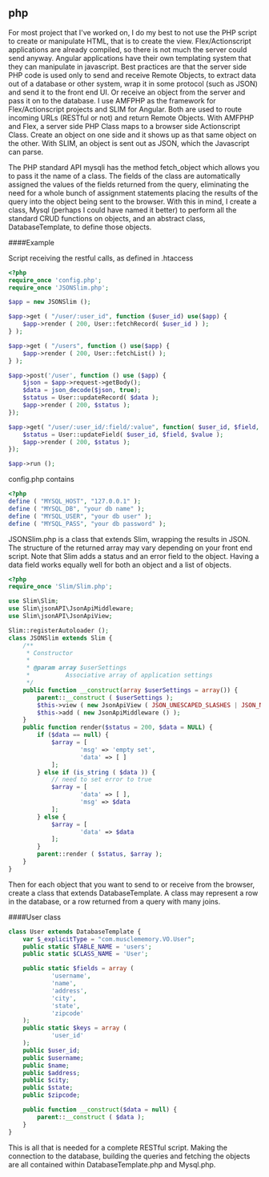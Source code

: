 ## php
For most project that I've worked on, I do my best to not use the PHP script to create or manipulate HTML, that is to create the view.  Flex/Actionscript applications are already compiled, so there is not much the server could send anyway.  Angular applications have their own templating system that they can manipulate in javascript. Best practices are that the server side PHP code is used only to send and receive Remote Objects, to extract data out of a database or other system, wrap it in some protocol (such as JSON) and send it to the front end UI. Or receive an object from the server and pass it on to the database.  I use AMFPHP as the framework for Flex/Actionscript projects and SLIM for Angular. Both are used to route incoming URLs (RESTful or not) and return Remote Objects.  With AMFPHP and Flex, a server side PHP Class maps to a browser side Actionscript Class.  Create an object on one side and it shows up as that same object on the other. With SLIM, an object is sent out as JSON, which the Javascript can parse.  

The PHP standard API mysqli has the method fetch_object which allows you to pass it the name of a class.  The fields of the class are automatically assigned the values of the fields returned from the query, eliminating the need for a whole bunch of assignment statements placing the results of the query into the object being sent to the browser. With this in mind, I create a class, Mysql (perhaps I could have named it better) to perform all the standard CRUD functions on objects, and an abstract class, DatabaseTemplate, to define those objects.

####Example

Script receiving the restful calls, as defined in .htaccess

````php
<?php
require_once 'config.php';
require_once 'JSONSlim.php';

$app = new JSONSlim ();

$app->get ( "/user/:user_id", function ($user_id) use($app) {
	$app->render ( 200, User::fetchRecord( $user_id ) );
} );

$app->get ( "/users", function () use($app) {
	$app->render ( 200, User::fetchList() );
} );

$app->post('/user', function () use ($app) {
    $json = $app->request->getBody();
    $data = json_decode($json, true);
    $status = User::updateRecord( $data );
    $app->render ( 200, $status );
});

$app->get( "/user/:user_id/:field/:value", function( $user_id, $field, $value ) use($app) {
	$status = User::updateField( $user_id, $field, $value );
    $app->render ( 200, $status );
});

$app->run ();
````

config.php contains 

````php
<?php
define ( "MYSQL_HOST", "127.0.0.1" );
define ( "MYSQL_DB", "your db name" );
define ( "MYSQL_USER", "your db user" );
define ( "MYSQL_PASS", "your db password" );
````

JSONSlim.php is a class that extends Slim, wrapping the results in JSON. The structure of the returned array may vary depending on your front end script.  Note that Slim adds a status and an error field to the object.  Having a data field works equally well for both an object and a list of objects.

````php
<?php
require_once 'Slim/Slim.php';

use Slim\Slim;
use Slim\jsonAPI\JsonApiMiddleware;
use Slim\jsonAPI\JsonApiView;

Slim::registerAutoloader ();
class JSONSlim extends Slim {
	/**
	 * Constructor
	 *
	 * @param array $userSettings
	 *        	Associative array of application settings
	 */
	public function __construct(array $userSettings = array()) {
		parent::__construct ( $userSettings );
		$this->view ( new JsonApiView ( JSON_UNESCAPED_SLASHES | JSON_NUMERIC_CHECK | JSON_PRETTY_PRINT ) );
		$this->add ( new JsonApiMiddleware () );
	}
	public function render($status = 200, $data = NULL) {
		if ($data == null) {
			$array = [ 
					'msg' => 'empty set',
					'data' => [ ] 
			];
		} else if (is_string ( $data )) {
			// need to set error to true
			$array = [ 
					'data' => [ ],
					'msg' => $data 
			];
		} else {
			$array = [ 
					'data' => $data 
			];
		}
		parent::render ( $status, $array );
	}
}
````

Then for each object that you want to send to or receive from the browser, create a class that extends DatabaseTemplate.  A class may represent a row in the database, or a row returned from a query with many joins.

####User class

````php
class User extends DatabaseTemplate {
	var $_explicitType = "com.musclememory.VO.User";
	public static $TABLE_NAME = 'users';
	public static $CLASS_NAME = 'User';

	public static $fields = array (
			'username',
			'name',
			'address',
			'city',
			'state',
			'zipcode'
	);
	public static $keys = array (
			'user_id' 
	);
	public $user_id;
	public $username;
	public $name;
	public $address;
	public $city;
	public $state;
	public $zipcode;

	public function __construct($data = null) {
		parent::__construct ( $data );
	}
}
````

This is all that is needed for a complete RESTful script. Making the connection to the database, building the queries and fetching the objects are all contained within DatabaseTemplate.php and Mysql.php.

